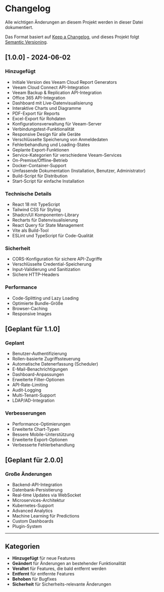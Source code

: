 
# Changelog

Alle wichtigen Änderungen an diesem Projekt werden in dieser Datei dokumentiert.

Das Format basiert auf [Keep a Changelog](https://keepachangelog.com/de/1.0.0/),
und dieses Projekt folgt [Semantic Versioning](https://semver.org/spec/v2.0.0.html).

## [1.0.0] - 2024-06-02

### Hinzugefügt
- Initiale Version des Veeam Cloud Report Generators
- Veeam Cloud Connect API-Integration
- Veeam Backup & Replication API-Integration  
- Office 365 API-Integration
- Dashboard mit Live-Datenvisualisierung
- Interaktive Charts und Diagramme
- PDF-Export für Reports
- Excel-Export für Rohdaten
- Konfigurationsverwaltung für Veeam-Server
- Verbindungstest-Funktionalität
- Responsive Design für alle Geräte
- Verschlüsselte Speicherung von Anmeldedaten
- Fehlerbehandlung und Loading-States
- Geplante Export-Funktionen
- Service-Kategorien für verschiedene Veeam-Services
- On-Premise/Offline-Betrieb
- Docker-Container-Support
- Umfassende Dokumentation (Installation, Benutzer, Administrator)
- Build-Script für Distribution
- Start-Script für einfache Installation

### Technische Details
- React 18 mit TypeScript
- Tailwind CSS für Styling
- Shadcn/UI Komponenten-Library
- Recharts für Datenvisualisierung
- React Query für State Management
- Vite als Build-Tool
- ESLint und TypeScript für Code-Qualität

### Sicherheit
- CORS-Konfiguration für sichere API-Zugriffe
- Verschlüsselte Credential-Speicherung
- Input-Validierung und Sanitization
- Sichere HTTP-Headers

### Performance
- Code-Splitting und Lazy Loading
- Optimierte Bundle-Größe
- Browser-Caching
- Responsive Images

## [Geplant für 1.1.0]

### Geplant
- Benutzer-Authentifizierung
- Rollen-basierte Zugriffssteuerung
- Automatische Datenerfassung (Scheduler)
- E-Mail-Benachrichtigungen
- Dashboard-Anpassungen
- Erweiterte Filter-Optionen
- API-Rate-Limiting
- Audit-Logging
- Multi-Tenant-Support
- LDAP/AD-Integration

### Verbesserungen
- Performance-Optimierungen
- Erweiterte Chart-Typen
- Bessere Mobile-Unterstützung
- Erweiterte Export-Optionen
- Verbesserte Fehlerbehandlung

## [Geplant für 2.0.0]

### Große Änderungen
- Backend-API-Integration
- Datenbank-Persistierung
- Real-time Updates via WebSocket
- Microservices-Architektur
- Kubernetes-Support
- Advanced Analytics
- Machine Learning für Predictions
- Custom Dashboards
- Plugin-System

---

## Kategorien

- **Hinzugefügt** für neue Features
- **Geändert** für Änderungen an bestehender Funktionalität
- **Veraltet** für Features, die bald entfernt werden
- **Entfernt** für entfernte Features
- **Behoben** für Bugfixes
- **Sicherheit** für Sicherheits-relevante Änderungen
